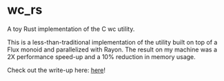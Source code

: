 # wc_rs
A toy Rust implementation of the C wc utility.

This is a less-than-traditional implementation of the utility built on top of a Flux 
monoid and parallelized with Rayon. The result on my machine was a 2X performance
speed-up and a 10% reduction in memory usage.

Check out the write-up here: [here](https://medium.com/@martinmroz/beating-c-with-120-lines-of-rust-wc-a0db679fe920)!
